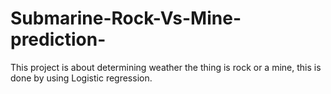 # Submarine-Rock-Vs-Mine-prediction-
 This project is about determining weather the thing is rock or a mine, this is done by using Logistic regression.
 
